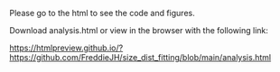 Please go to the html to see the code and figures.

Download analysis.html or view in the browser with the following link:

https://htmlpreview.github.io/?https://github.com/FreddieJH/size_dist_fitting/blob/main/analysis.html
